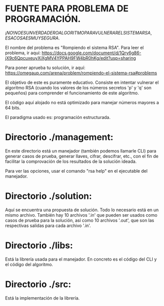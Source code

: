 # FUENTE PARA PROBLEMA DE PROGRAMACIÓN.

$¡NO! NO ES UN VERDADERO ALGORITMO PARA VULNERAR EL SISTEMA RSA,
ESA COSA ES MUY SEGURA.$

El nombre del problema es "Rompiendo el sistema RSA". Para leer el problema, ir aquí:
https://docs.google.com/document/d/1Qry6g86-jX9c6QpcuxeuyXiXgMV4YPPAH9FW4bR0hKg/edit?usp=sharing

Para poner aprueba tu solución, ir aquí:
https://omegaup.com/arena/problem/rompiendo-el-sistema-rsa#problems

El objetivo de este es puramente educativo. Consiste en intentar
vulnerar el algoritmo RSA (cuando los valores de los números secretos
'p' y 'q' son pequeños) para comprender el funcionamiento de este algoritmo.

El código aquí alojado no está optimizado para manejar números
mayores a 64 bits.

El paradigma usado es: programación estructurada.

# Directorio ./management:

En este directorio está un manejador (también podemos llamarle CLI) para generar casos de prueba,
generar llaves, cifrar, descifrar, etc., con el fin de facilitar
la comprovación de los resultados de la solución ideada.

Para ver las opciones, usar el comando "rsa help" en el ejecutable del manejador.

# Directorio ./solution:

Aquí se encuentra una propuesta de solución. Todo lo necesario está en un
mismo archivo. También hay 10 archivos '.in' que pueden ser usados como casos de prueba
para la solución, así como 10 archivos '.out', que son las respectivas salidas para cada archivo '.in'.

# Directorio ./libs:

Está la librería usada para el manejador. En concreto es el código del CLI y el código del
algoritmo.

# Directorio ./src:

Está la implementación de la librería.
